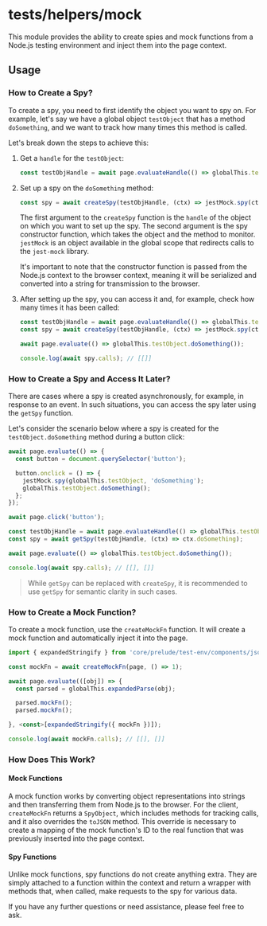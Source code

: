 # tests/helpers/mock

This module provides the ability to create spies and mock functions from a Node.js testing environment and inject them into the page context.

## Usage

### How to Create a Spy?

To create a spy, you need to first identify the object you want to spy on. For example, let's say we have a global object `testObject` that has a method `doSomething`, and we want to track how many times this method is called.

Let's break down the steps to achieve this:

1. Get a `handle` for the `testObject`:

   ```typescript
   const testObjHandle = await page.evaluateHandle(() => globalThis.testObject);
   ```

2. Set up a spy on the `doSomething` method:

   ```typescript
   const spy = await createSpy(testObjHandle, (ctx) => jestMock.spy(ctx, 'doSomething'));
   ```

   The first argument to the `createSpy` function is the `handle` of the object on which you want to set up the spy. The second argument is the spy constructor function, which takes the object and the method to monitor. `jestMock` is an object available in the global scope that redirects calls to the `jest-mock` library.

   It's important to note that the constructor function is passed from the Node.js context to the browser context, meaning it will be serialized and converted into a string for transmission to the browser.

3. After setting up the spy, you can access it and, for example, check how many times it has been called:

   ```typescript
   const testObjHandle = await page.evaluateHandle(() => globalThis.testObject);
   const spy = await createSpy(testObjHandle, (ctx) => jestMock.spy(ctx, 'doSomething'));

   await page.evaluate(() => globalThis.testObject.doSomething());

   console.log(await spy.calls); // [[]]
   ```

### How to Create a Spy and Access It Later?

There are cases where a spy is created asynchronously, for example, in response to an event. In such situations, you can access the spy later using the `getSpy` function.

Let's consider the scenario below where a spy is created for the `testObject.doSomething` method during a button click:

```typescript
await page.evaluate(() => {
  const button = document.querySelector('button');

  button.onclick = () => {
    jestMock.spy(globalThis.testObject, 'doSomething');
    globalThis.testObject.doSomething();
  };
});

await page.click('button');

const testObjHandle = await page.evaluateHandle(() => globalThis.testObject);
const spy = await getSpy(testObjHandle, (ctx) => ctx.doSomething);

await page.evaluate(() => globalThis.testObject.doSomething());

console.log(await spy.calls); // [[], []]
```

> While `getSpy` can be replaced with `createSpy`, it is recommended to use `getSpy` for semantic clarity in such cases.

### How to Create a Mock Function?

To create a mock function, use the `createMockFn` function. It will create a mock function and automatically inject it into the page.

```typescript
import { expandedStringify } from 'core/prelude/test-env/components/json';

const mockFn = await createMockFn(page, () => 1);

await page.evaluate(([obj]) => {
  const parsed = globalThis.expandedParse(obj);

  parsed.mockFn();
  parsed.mockFn();

}, <const>[expandedStringify({ mockFn })]);

console.log(await mockFn.calls); // [[], []]
```

### How Does This Work?

#### Mock Functions

A mock function works by converting object representations into strings and then transferring them from Node.js to the browser. For the client, `createMockFn` returns a `SpyObject`, which includes methods for tracking calls, and it also overrides the `toJSON` method. This override is necessary to create a mapping of the mock function's ID to the real function that was previously inserted into the page context.

#### Spy Functions

Unlike mock functions, spy functions do not create anything extra. They are simply attached to a function within the context and return a wrapper with methods that, when called, make requests to the spy for various data.

If you have any further questions or need assistance, please feel free to ask.
